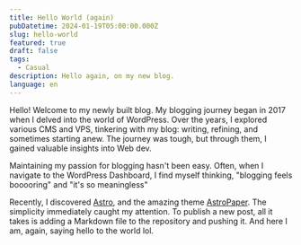 ```yaml
---
title: Hello World (again)
pubDatetime: 2024-01-19T05:00:00.000Z
slug: hello-world
featured: true
draft: false
tags:
  - Casual
description: Hello again, on my new blog.
language: en
---
```


Hello! Welcome to my newly built blog. My blogging journey began in 2017 when I delved into the world of WordPress. Over the years, I explored various CMS and VPS, tinkering with my blog: writing, refining, and sometimes starting anew. The journey was tough, but through them, I gained valuable insights into Web dev.

Maintaining my passion for blogging hasn't been easy. Often, when I navigate to the WordPress Dashboard, I find myself thinking, "blogging feels booooring" and "it's so meaningless"

Recently, I discovered [Astro](https://astro.build/), and the amazing theme [AstroPaper](https://github.com/satnaing/astro-paper). The simplicity immediately caught my attention. To publish a new post, all it takes is adding a Markdown file to the repository and pushing it. And here I am, again, saying hello to the world lol.
